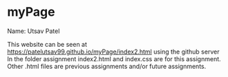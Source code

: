 # myPage
Name: Utsav Patel


This website can be seen at https://patelutsav99.github.io/myPage/index2.html
using the github server
In the folder assignment index2.html and index.css are for this assignment. Other .html files are previous assignments and/or future assignments. 

